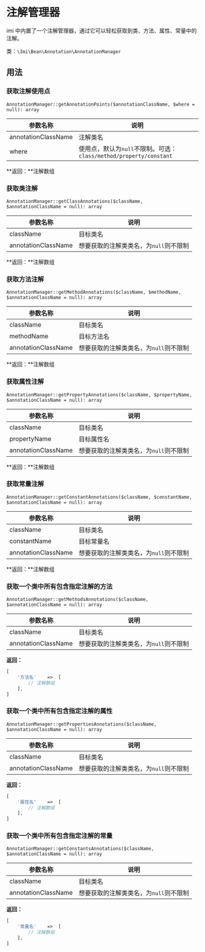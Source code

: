# 注解管理器

imi 中内置了一个注解管理器，通过它可以轻松获取到类、方法、属性、常量中的注解。

类：`\Imi\Bean\Annotation\AnnotationManager`

## 用法

### 获取注解使用点

`AnnotationManager::getAnnotationPoints($annotationClassName, $where = null): array`

| 参数名称 | 说明 |
| ------------ | ------------ 
| annotationClassName | 注解类名 |
| where | 使用点，默认为`null`不限制。可选：`class/method/property/constant` |

**返回：**注解数组

### 获取类注解

`AnnotationManager::getClassAnnotations($className, $annotationClassName = null): array`

| 参数名称 | 说明 |
| ------------ | ------------ 
| className | 目标类名 |
| annotationClassName | 想要获取的注解类类名，为`null`则不限制 |

**返回：**注解数组

### 获取方法注解

`AnnotationManager::getMethodAnnotations($className, $methodName, $annotationClassName = null): array`

| 参数名称 | 说明 |
| ------------ | ------------ 
| className | 目标类名 |
| methodName | 目标方法名 |
| annotationClassName | 想要获取的注解类类名，为`null`则不限制 |

**返回：**注解数组

### 获取属性注解

`AnnotationManager::getPropertyAnnotations($className, $propertyName, $annotationClassName = null): array`

| 参数名称 | 说明 |
| ------------ | ------------ 
| className | 目标类名 |
| propertyName | 目标属性名 |
| annotationClassName | 想要获取的注解类类名，为`null`则不限制 |

**返回：**注解数组

### 获取常量注解

`AnnotationManager::getConstantAnnotations($className, $constantName, $annotationClassName = null): array`

| 参数名称 | 说明 |
| ------------ | ------------ 
| className | 目标类名 |
| constantName | 目标常量名 |
| annotationClassName | 想要获取的注解类类名，为`null`则不限制 |

**返回：**注解数组

### 获取一个类中所有包含指定注解的方法

`AnnotationManager::getMethodsAnnotations($className, $annotationClassName = null): array`

| 参数名称 | 说明 |
| ------------ | ------------ 
| className | 目标类名 |
| annotationClassName | 想要获取的注解类类名，为`null`则不限制 |

**返回：**

```php
[
    '方法名'    =>  [
        // 注解数组
    ],
]
```

### 获取一个类中所有包含指定注解的属性

`AnnotationManager::getPropertiesAnnotations($className, $annotationClassName = null): array`

| 参数名称 | 说明 |
| ------------ | ------------ 
| className | 目标类名 |
| annotationClassName | 想要获取的注解类类名，为`null`则不限制 |

**返回：**

```php
[
    '属性名'    =>  [
        // 注解数组
    ],
]
```

### 获取一个类中所有包含指定注解的常量

`AnnotationManager::getConstantsAnnotations($className, $annotationClassName = null): array`

| 参数名称 | 说明 |
| ------------ | ------------ 
| className | 目标类名 |
| annotationClassName | 想要获取的注解类类名，为`null`则不限制 |

**返回：**

```php
[
    '常量名'    =>  [
        // 注解数组
    ],
]
```
